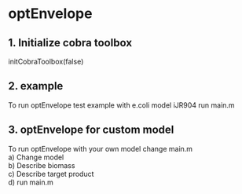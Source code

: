 # optEnvelope
## 1. Initialize cobra toolbox
initCobraToolbox(false)

## 2. example
To run optEnvelope test example with e.coli model iJR904 run main.m

## 3. optEnvelope for custom model
To run optEnvelope with your own model change main.m <br />
a) Change model <br />
b) Describe biomass <br />
c) Describe target product <br />
d) run main.m
